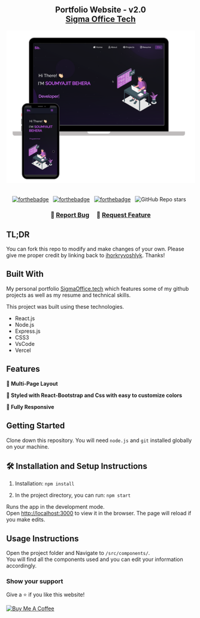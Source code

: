 <h2 align="center">
  Portfolio Website - v2.0<br/>
  <a href="#" target="_blank">Sigma Office Tech</a>
</h2>
<div align="center">
  <img alt="Demo" src="./Images/readme-img1.png" />
</div>

<br/>

<center>

[![forthebadge](https://forthebadge.com/images/badges/built-with-love.svg)](https://forthebadge.com) &nbsp;
[![forthebadge](https://forthebadge.com/images/badges/made-with-javascript.svg)](https://forthebadge.com) &nbsp;
[![forthebadge](https://forthebadge.com/images/badges/open-source.svg)](https://forthebadge.com) &nbsp;
![GitHub Repo stars](https://github.com/ihorkryvoshlyk?tab=stars?) &nbsp;

</center>

<h3 align="center">
    🔹
    <a href="https://github.com/ihorkryvoshlyk/sigmaOffice-portfolio/issues">Report Bug</a> &nbsp; &nbsp;
    🔹
    <a href="https://github.com/ihorkryvoshlyk/sigmaOffice-portfolio/issues">Request Feature</a>
</h3>

## TL;DR

You can fork this repo to modify and make changes of your own. Please give me proper credit by linking back to [ihorkryvoshlyk](https://github.com/ihorkryvoshlyk/sigmaOffice-portfolio). Thanks!

## Built With

My personal portfolio <a href="#" target="_blank">SigmaOffice.tech</a> which features some of my github projects as well as my resume and technical skills.<br/>

This project was built using these technologies.

- React.js
- Node.js
- Express.js
- CSS3
- VsCode
- Vercel

## Features

**📖 Multi-Page Layout**

**🎨 Styled with React-Bootstrap and Css with easy to customize colors**

**📱 Fully Responsive**

## Getting Started

Clone down this repository. You will need `node.js` and `git` installed globally on your machine.

## 🛠 Installation and Setup Instructions

1. Installation: `npm install`

2. In the project directory, you can run: `npm start`

Runs the app in the development mode.\
Open [http://localhost:3000](http://localhost:3000) to view it in the browser.
The page will reload if you make edits.

## Usage Instructions

Open the project folder and Navigate to `/src/components/`. <br/>
You will find all the components used and you can edit your information accordingly.

### Show your support

Give a ⭐ if you like this website!

<a href="#" target="_blank"><img src="https://cdn.buymeacoffee.com/buttons/v2/default-violet.png" alt="Buy Me A Coffee" height= "60px" width= "217px" ></a>
